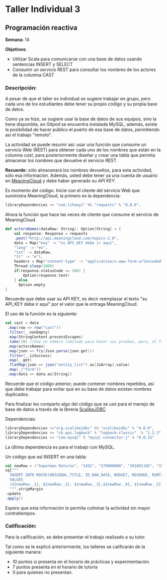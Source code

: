 # Taller Individual  3
## Programación reactiva

**Semana**: 14

**Objetivos**:

- Utilizar Scala para comunicarse con una base de datos usando sentencias INSERT y SELECT
- Consumir un servicio REST para consultar los nombres de los actores de la columna CAST

### Descripción:
A pesar de que el taller es individual se sugiere trabajar en grupo, pero cada uno de los estudiantes
debe tener su propio código y su propia base de datos.

Como ya se hizo, se sugiere usar la base de datos de sus equipos, sino la tiene disponible, en Gitpod se encuentra instalada
MySQL, además, existe la posibilidad de hacer público el puerto de esa base de datos, permitiendo así el
trabajo "remoto".

La actividad se puede resumir así: usar una función que consume un servicio Web (REST) para obtener cada uno
de los nombres que están en la columna *cast*, para posteriormente diseñar y crear una tabla que permita almacenar los nombres
que devuelve el servicio REST.

**Recuerde:** sólo almacenará los nombres devueltos, para esta actividad, sólo esa información. Además, usted debe tener ya una cuenta
de usuario en [MeaningCloud](https://www.meaningcloud.com/) y debe haber generado su *API KEY*.

Es momento del código. Inicie con el cliente del servicio Web que suministra MeaningCloud, la primero es la dependencia:

```Scala
libraryDependencies += "com.lihaoyi" %% "requests" % "0.8.0",
```

Ahora la función que hace las veces de cliente que consume el servicio de MeaningCloud.

```Scala
def actorsNames(dataRaw: String): Option[String] = {
    val response: Response = requests
    .post("http://api.meaningcloud.com/topics-2.0",
    data = Map("key" -> "su API_KEY debe ir aquí",
    "lang" -> "en",
    "txt" -> dataRaw,
    "tt" -> "e"),
    headers = Map("content-type" -> "application/x-www-form-urlencoded"))
    Thread.sleep(1000)
    if(response.statusCode == 200) {
        Option(response.text)
    } else
      Option.empty
}
```

Recuerde que debe usar su API KEY, es decir reemplazar el texto "su API_KEY debe ir aquí" por el valor que le entraga MeaningCloud.

El uso de la función es la siguiente:

```Scala
val cast = data
 .map(row => row("cast"))
 .filter(_.nonEmpty)
 .map(StringContext.processEscapes)
 .take(10) //Use un número limitado para hacer sus pruebas, pero, al final debe analizar todos los datos.
 .map(actorsNames)
 .map(json => Try(Json.parse(json.get)))
 .filter(_.isSuccess)
 .map(_.get)
 .flatMap(json => json("entity_list").as[JsArray].value)
 .map(_("form"))
 .map(data => data.as[String])
```

Recuerde que el código anterior, puede contener nombres repetidos, así que debe trabajar para evitar que en su base de datos existan nombres duplicados.

Para finalizar les comparto algo del código que se usó para el manejo de base de datos a través de la librería [ScalikeJDBC](http://scalikejdbc.org)

Dependencias:

```Scala
libraryDependencies +="org.scalikejdbc" %% "scalikejdbc" % "4.0.0",
libraryDependencies += "ch.qos.logback" % "logback-classic"  % "1.2.3",
libraryDependencies += "com.mysql" % "mysql-connector-j" % "8.0.31"
```

La última dependencia es para el trabajo con MySQL.

Un código que así INSERT en una tabla:

```Scala
val newRow = ("Superman Returns", "1452", "270000000", "391081192", "154", "2006-06-28")
sql"""
  INSERT INTO MOVIE(ORIGINAL_TITLE, ID_RAW_DATA, BUDGET, REVENUE, RUNTIME, RELEASE_DATE)
  VALUES
  (${newRow._1}, ${newRow._2}, ${newRow._3},${newRow._4}, ${newRow._5}, ${newRow._6})
  """.stripMargin
.update
.apply()
```
Espero que esta información le permita culminar la actividad sin mayor contratiempos.

### Calificación:

Para la calificación, se debe presentar el trabajo realizado a su tutor.

Tal como se le explicó anteriormente, los talleres se calificarán de la siguiente manera:
- 10 puntos si presenta en el horario de prácticas y experimentación.
- 7 puntos presenta en el horario de tutoría
- 0 para quienes no presentan.